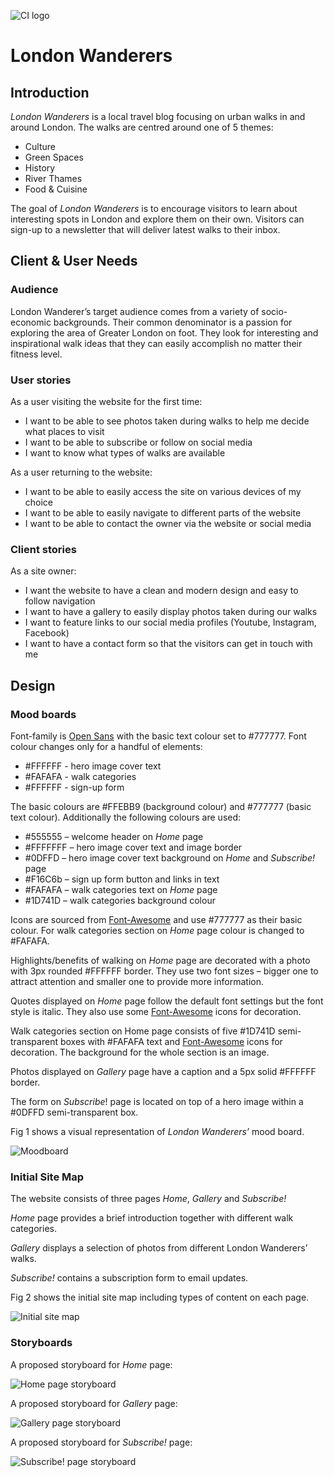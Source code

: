 ![CI logo](https://codeinstitute.s3.amazonaws.com/fullstack/ci_logo_small.png)

# London Wanderers

## Introduction
_London Wanderers_ is a local travel blog focusing on urban walks in and around London. The walks are centred around one of 5 themes:
* Culture
* Green Spaces
* History
* River Thames
* Food & Cuisine

The goal of _London Wanderers_ is to encourage visitors to learn about interesting spots in London and explore them on their own. Visitors can sign-up to a newsletter that will deliver latest walks to their inbox.

## Client & User Needs

### Audience
London Wanderer’s target audience comes from a variety of socio-economic backgrounds. Their common denominator is a passion for exploring the area of Greater London on foot. They look for interesting and inspirational walk ideas that they can easily accomplish no matter their fitness level.

### User stories 
As a user visiting the website for the first time:
* I want to be able to see photos taken during walks to help me decide what places to visit
* I want to be able to subscribe or follow on social media
* I want to know what types of walks are available

As a user returning to the website:
* I want to be able to easily access the site on various devices of my choice
* I want to be able to easily navigate to different parts of the website
* I want to be able to contact the owner via the website or social media

### Client stories
As a site owner:
* I want the website to have a clean and modern design and easy to follow navigation
* I want to have a gallery to easily display photos taken during our walks
* I want to feature links to our social media profiles (Youtube, Instagram, Facebook)
* I want to have a contact form so that the visitors can get in touch with me

## Design

### Mood boards
Font-family is [Open Sans](https://fonts.google.com/specimen/Open+Sans) with the basic text colour set to #777777.  Font colour changes only for a handful of elements:
* #FFFFFF - hero image cover text
* #FAFAFA - walk categories
* #FFFFFF - sign-up form

The basic colours are #FFEBB9 (background colour) and #777777 (basic text colour). Additionally the following colours are used:
* #555555 – welcome header on _Home_ page
* #FFFFFFF – hero image cover text and image border
* #0DFFD – hero image cover text background on _Home_ and _Subscribe!_ page
* #F16C6b – sign up form button and links in text
* #FAFAFA – walk categories text on _Home_ page
* #1D741D – walk categories background colour

Icons are sourced from [Font-Awesome](https://fontawesome.com/v5.15/icons?d=gallery) and use #777777 as their basic colour. For walk categories section on _Home_ page colour is changed to #FAFAFA.

Highlights/benefits of walking on _Home_ page are decorated with a photo with 3px rounded #FFFFFF border.  They use two font sizes – bigger one to attract attention and smaller one to provide more information.

Quotes displayed on _Home_ page follow the default font settings but the font style is italic. They also use some [Font-Awesome](https://fontawesome.com/v5.15/icons?d=gallery) icons for decoration.

Walk categories section on Home page consists of five #1D741D semi-transparent boxes with #FAFAFA text and [Font-Awesome](https://fontawesome.com/v5.15/icons?d=gallery) icons for decoration. The background for the whole section is an image.

Photos displayed on _Gallery_ page have a caption and a 5px solid #FFFFFF border. 

The form on _Subscribe_! page is located on top of a hero image within a #0DFFD semi-transparent box.

Fig 1 shows a visual representation of _London Wanderers’_ mood board.

![Moodboard](readmemd/moodboard.png)

### Initial Site Map

The website consists of three pages _Home_, _Gallery_ and _Subscribe!_

_Home_ page provides a brief introduction together with different walk categories. 

_Gallery_ displays a selection of photos from different London Wanderers’ walks.

_Subscribe!_ contains a subscription form to email updates.

Fig 2 shows the initial site map including types of content on each page.

![Initial site map](readmemd/sitemap_initial.png)

### Storyboards

A proposed storyboard for _Home_ page:

![Home page storyboard](readmemd/storyboard_index.png)

A proposed storyboard for _Gallery_ page:

![Gallery page storyboard](readmemd/storyboard_gallery.png)

A proposed storyboard for _Subscribe!_ page:

![Subscribe! page storyboard](readmemd/storyboard_signup.png)